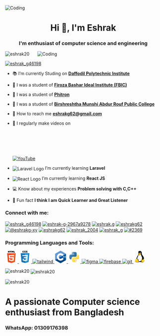 
<img align="center" alt="Coding" width="100%" height="400" src="https://i.ibb.co.com/j2bR9xC/Eshrak-G.gif">

<h1 align="center">Hi 👋, I'm Eshrak</h1>
<h3 align="center">I'm enthusiast of computer science and engineering</h3>
<img align="right" alt="Coding" width="400" src="https://media0.giphy.com/media/v1.Y2lkPTc5MGI3NjExOHhldG9vMDZ1NWRuNnZhaDlsMXY5MmJpdmViY3J1b3JweTc1ZDFqeCZlcD12MV9naWZzX3NlYXJjaCZjdD1n/bGgsc5mWoryfgKBx1u/giphy.webp">

<p align="left"> <img src="https://komarev.com/ghpvc/?username=eshrak20&label=Profile%20views&color=0e75b6&style=flat" alt="eshrak20" /> </p>

<p align="left"> <a href="https://twitter.com/eshrak_g46198" target="blank"><img src="https://img.shields.io/twitter/follow/eshrak_g46198?logo=twitter&style=for-the-badge" alt="eshrak_g46198" /></a> </p>

- 📚 I’m currently Studing on [**Daffodil Polytechnic Institute**](https://dpi.ac/)

- 📕 I was a student of [**Firoza Bashar Ideal Institute (FBIC)**](https://fbic.edu.bd/)

- 📘 I was a student of [**Phitron**](https://phitron.io/)

- 📙 I was a student of [**Birshreshtha Munshi Abdur Rouf Public College**](https://www.abdurroufcollege.ac.bd/)

- 📩 How to reach me [**eshrakg62@gmail.com**](eshrakg62@gmail.com)

- 🎥 I regularly make videos on <div style="display: flex; align-items: flex-end; height: 100px;">
  <a href="https://www.youtube.com/@TechWorkshop-l2n/videos" target="_">
    <img src="https://upload.wikimedia.org/wikipedia/commons/4/42/YouTube_icon_%282013-2017%29.png" alt="YouTube" width="33" height="20">
  </a>
</div>


- <img style="vertical-align: middle;" src="https://cdn.worldvectorlogo.com/logos/laravel-2.svg" alt="Laravel Logo" width="20"/> I’m currently learning **Laravel**

- <img style="vertical-align: middle;" src="https://cdn.worldvectorlogo.com/logos/react-2.svg" alt="React Logo" width="20"/> I’m currently learning **React JS**




- 💻 Know about my experiences **Problem solving with C,C++**

- 🌊 Fun fact ****I think I am Quick Learner and Great Listener****

<h3 align="left">Connect with me:</h3>
<p align="left">
<a href="https://twitter.com/eshrak_g46198" target="blank"><img align="center" src="https://raw.githubusercontent.com/rahuldkjain/github-profile-readme-generator/master/src/images/icons/Social/twitter.svg" alt="eshrak_g46198" height="30" width="40" /></a>
<a href="https://linkedin.com/in/eshrak-g-2967a9278" target="blank"><img align="center" src="https://raw.githubusercontent.com/rahuldkjain/github-profile-readme-generator/master/src/images/icons/Social/linked-in-alt.svg" alt="eshrak-g-2967a9278" height="30" width="40" /></a>
<a href="https://www.facebook.com/eshrakg62" target="blank"><img align="center" src="https://raw.githubusercontent.com/rahuldkjain/github-profile-readme-generator/master/src/images/icons/Social/facebook.svg" alt="eshrak.g" height="30" width="40" /></a>
<a href="https://instagram.com/eshrakg62" target="blank"><img align="center" src="https://raw.githubusercontent.com/rahuldkjain/github-profile-readme-generator/master/src/images/icons/Social/instagram.svg" alt="eshrakg62" height="30" width="40" /></a>
<a href="https://www.youtube.com/@EshrakG-xy" target="blank"><img align="center" src="https://raw.githubusercontent.com/rahuldkjain/github-profile-readme-generator/master/src/images/icons/Social/youtube.svg" alt="@eshrakg-xy" height="30" width="40" /></a>
<a href="https://www.hackerrank.com/eshrakg62" target="blank"><img align="center" src="https://raw.githubusercontent.com/rahuldkjain/github-profile-readme-generator/master/src/images/icons/Social/hackerrank.svg" alt="eshrakg62" height="30" width="40" /></a>
<a href="https://codeforces.com/profile/eshrak_2004" target="blank"><img align="center" src="https://raw.githubusercontent.com/rahuldkjain/github-profile-readme-generator/master/src/images/icons/Social/codeforces.svg" alt="eshrak_2004" height="30" width="40" /></a>
<a href="https://www.leetcode.com/eshrak_g" target="blank"><img align="center" src="https://raw.githubusercontent.com/rahuldkjain/github-profile-readme-generator/master/src/images/icons/Social/leet-code.svg" alt="eshrak_g" height="30" width="40" /></a>
<a href="https://discord.gg/#2369" target="blank"><img align="center" src="https://raw.githubusercontent.com/rahuldkjain/github-profile-readme-generator/master/src/images/icons/Social/discord.svg" alt="#2369" height="30" width="40" /></a>
</p>

<h3 align="left">Programming Languages and Tools:</h3>
<p align="left">  </a> <a href="https://www.w3.org/html/" target="_blank" rel="noreferrer"> <img src="https://raw.githubusercontent.com/devicons/devicon/master/icons/html5/html5-original-wordmark.svg" alt="html5" width="40" height="40"/> <a href="https://www.w3schools.com/css/" target="_blank" rel="noreferrer"> <img src="https://raw.githubusercontent.com/devicons/devicon/master/icons/css3/css3-original-wordmark.svg" alt="css3" width="40" height="40"/> </a> <a href="https://tailwindcss.com/" target="_blank" rel="noreferrer"> <img src="https://www.vectorlogo.zone/logos/tailwindcss/tailwindcss-icon.svg" alt="tailwind" width="40" height="40"/> </a><a href="https://www.w3schools.com/cpp/" target="_blank" rel="noreferrer"> <img src="https://raw.githubusercontent.com/devicons/devicon/master/icons/cplusplus/cplusplus-original.svg" alt="cplusplus" width="40" height="40"/> <a href="https://www.python.org" target="_blank" rel="noreferrer"> <img src="https://raw.githubusercontent.com/devicons/devicon/master/icons/python/python-original.svg" alt="python" width="40" height="40"/> </a>  <a href="https://www.figma.com/" target="_blank" rel="noreferrer"> <img src="https://www.vectorlogo.zone/logos/figma/figma-icon.svg" alt="figma" width="40" height="40"/> </a> <a href="https://firebase.google.com/" target="_blank" rel="noreferrer"> <img src="https://www.vectorlogo.zone/logos/firebase/firebase-icon.svg" alt="firebase" width="40" height="40"/> </a> <a href="https://git-scm.com/" target="_blank" rel="noreferrer"> <img src="https://www.vectorlogo.zone/logos/git-scm/git-scm-icon.svg" alt="git" width="40" height="40"/> </a> <a href="https://www.linux.org/" target="_blank" rel="noreferrer"> <img src="https://raw.githubusercontent.com/devicons/devicon/master/icons/linux/linux-original.svg" alt="linux" width="40" height="40"/> </a>  </a>  </p>

<p><img align="left" src="https://github-readme-stats.vercel.app/api/top-langs?username=eshrak20&show_icons=true&locale=en&layout=compact" alt="eshrak20" /></p>

<p>&nbsp;<img align="center" src="https://github-readme-stats.vercel.app/api?username=eshrak20&show_icons=true&locale=en" alt="eshrak20" /></p>

<p><img align="center" src="https://github-readme-streak-stats.herokuapp.com/?user=eshrak20&" alt="eshrak20" /></p>

<h1>A passionate <b>Computer science enthusiast</b> from Bangladesh
    <h3>WhatsApp: 01309176398 </h3>
</h1>
